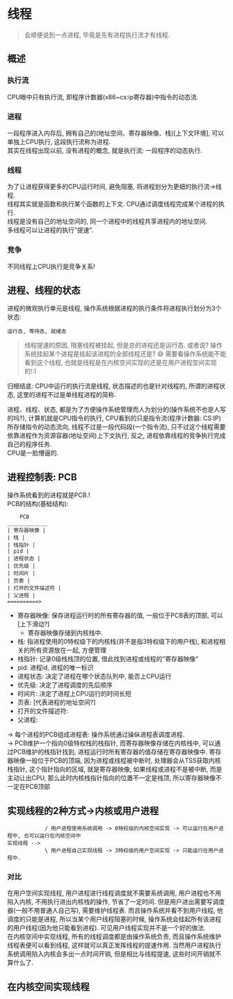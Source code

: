 # 线程

> 会顺便说到一点进程, 毕竟是先有进程执行流才有线程.

## 概述
### 执行流
CPU眼中只有执行流, 即程序计数器(x86~cs:ip寄存器)中指令的动态流.

### 进程
一段程序进入内存后, 拥有自己的(地址空间、寄存器映像、栈)[上下文环境],
可以单独上CPU执行, 这段执行流称为进程.<br/>
其实在线程出现以前, 没有进程的概念, 就是执行流: 一段程序的动态执行.

### 线程
为了让进程获得更多的CPU运行时间, 避免阻塞, 将进程划分为更细的执行流->线程.<br/>
线程其实就是函数和执行某个函数的上下文. CPU通过调度线程完成某个进程的执行.<br/>
线程是没有自己的地址空间的, 同一个进程中的线程共享进程内的地址空间. <br/>
多线程可以让进程的执行"提速". <br/>

### 竞争
不同线程上CPU执行是竞争关系!

## 进程、线程的状态
进程的微观执行单元是线程, 操作系统根据进程的执行条件将进程执行划分为3个状态:

    运行态, 等待态, 就绪态

> 线程提速的原因, 阻塞线程被挂起, 但是总的进程还是运行态.
> 或者说? 操作系统挂起某个进程是挂起该进程的全部线程还是?
> 😄 需要看操作系统能不能看到这个线程,
> 也就是线程是在内核空间实现的还是在用户进程空间实现的!:)

归根结底: CPU中运行的执行流是线程, 状态描述的也是针对线程的, 所谓的进程状态,
这里的进程不过是单线程进程的简称.

进程、线程、状态, 都是为了方便操作系统管理而人为划分的(操作系统不也是人写的吗?),
计算机就是CPU指令的执行,
CPU看到的只是指令流(程序计数器: CS:IP)所存储指令的动态流向,
线程不过是一段代码段(一个指令流),
只不过这个线程需要依靠进程作为资源容器(地址空间)上下文执行, 反之,
进程依靠线程的竞争执行完成自己的程序任务.  <br/>
CPU是一脸懵逼的. <br/>

## 进程控制表: PCB
操作系统看到的进程就是PCB.! <br/>
PCB的结构(基础结构):

        PCB
    _____________
    | 寄存器映像 |
    | 栈 |
    | 栈指针 |
    | pid |
    | 进程状态 |
    | 优先级 |
    | 时间片 |
    | 页表 |
    | 打开的文件描述符 |
    | 父进程 |
    ==========>

+ 寄存器映像: 保存进程运行时的所有寄存器的值, 一般位于PCB表的顶部, 可以[上下滑动?]
    - 寄存器映像存储到内核栈中.
+ 栈: 指进程使用的0特权级下的内核栈(并不是指3特权级下的用户栈), 和进程相关的所有资源放在一起, 方便管理
+ 栈指针: 记录0级栈栈顶的位置, 借此找到进程或线程的"寄存器映像"
+ pid: 进程id, 进程的唯一标识
+ 进程状态: 决定了进程在哪个状态队列中, 能否上CPU运行
+ 优先级: 决定了进程调度的先后顺序
+ 时间片: 决定了进程上CPU运行的时间长短
+ 页表: [代表进程的地址空间?]
+ 打开的文件描述符:
+ 父进程:

-> 每个进程的PCB组成进程表: 操作系统通过操纵进程表调度进程.<br/>
-> PCB维护一个指向0级特权栈的栈指针, 而寄存器映像存储在内核栈中,
可以通过PCB维护的栈指针找到, 进程运行时所有寄存器的值存储在寄存器映像中.
寄存器映像一般位于PCB的顶端, 因为进程或线程被中断时, 处理器会从TSS获取内核栈指针, 这个指针指向的区域, 就是寄存器映像, 如果线程或进程不是被中断, 而是主动让出CPU, 那么此时内核栈指针指向的位置不一定是栈顶, 所以寄存器映像不一定在PCB顶部<br/>

## 实现线程的2种方式->内核或用户进程

                / 用户进程使用系统调用 -> 0特权级的内核空间实现 -> 可以运行在用户进程中, 也可以运行在内核空间中
    实现线程 -->
                \ 用户进程自己实现线程 -> 3特权级的用户空间实现 -> 只能运行在用户进程中.

### 对比
在用户空间实现线程, 用户进程进行线程调度就不需要系统调用,
用户进程也不用陷入内核, 不用执行进出内核栈的操作, 节省了一定时间.
但是用户进出需要写调度器(一般不用普通人自己写), 需要维护线程表.
而且操作系统并看不到用户线程, 他调度的只能是进程, 所以当某个用户线程阻塞的时候,
操作系统会挂起所有该进程的用户线程(因为他只能看到进程).
可见用户线程实现并不是一个好的做法.<br/>
在内核空间中实现线程, 所有的线程调度都是由操作系统负责,
而且操作系统维护线程表便可以看到线程, 这样就可以真正发挥线程的提速作用.
当然用户进程执行系统调用陷入内核会多出一点时间开销, 但是相比与线程提速,
这些时间开销就不算什么了. <br/>

## 在内核空间实现线程
